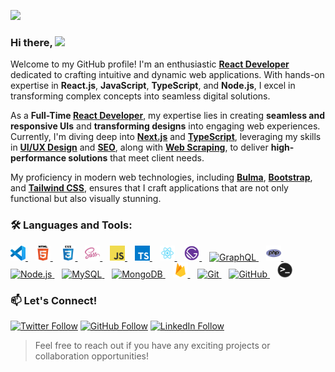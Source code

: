 
![](https://komarev.com/ghpvc/?username=pradipchaudhary&style=flat-square&color=brightgreen)

### Hi there, <img src="https://media.giphy.com/media/hvRJCLFzcasrR4ia7z/giphy.gif" width="30" />

Welcome to my GitHub profile! I'm an enthusiastic **[React Developer](https://reactjs.org/)** dedicated to crafting intuitive and dynamic web applications. With hands-on expertise in **React.js**, **JavaScript**, **TypeScript**, and **Node.js**, I excel in transforming complex concepts into seamless digital solutions.


As a **Full-Time [React Developer](https://reactjs.org/)**, my expertise lies in creating **seamless and responsive UIs** and **transforming designs** into engaging web experiences. Currently, I'm diving deep into **[Next.js](https://nextjs.org/)** and **[TypeScript](https://www.typescriptlang.org/)**, leveraging my skills in **[UI/UX Design](https://www.smashingmagazine.com/category/uiux)** and **[SEO](https://moz.com/beginners-guide-to-seo)**, along with **[Web Scraping](https://scrapy.org/)**, to deliver **high-performance solutions** that meet client needs.

My proficiency in modern web technologies, including **[Bulma](https://bulma.io/)**, **[Bootstrap](https://getbootstrap.com/)**, and **[Tailwind CSS](https://tailwindcss.com/)**, ensures that I craft applications that are not only functional but also visually stunning.


### 🛠️ Languages and Tools:

<p align="left">
  <a href="https://code.visualstudio.com/" target="_blank">
    <img alt="Visual Studio Code" width="24px" src="https://raw.githubusercontent.com/github/explore/80688e429a7d4ef2fca1e82350fe8e3517d3494d/topics/visual-studio-code/visual-studio-code.png" />
  </a>&nbsp;&nbsp;
  <a href="https://developer.mozilla.org/en-US/docs/Web/HTML" target="_blank">
    <img alt="HTML5" width="24px" src="https://raw.githubusercontent.com/github/explore/80688e429a7d4ef2fca1e82350fe8e3517d3494d/topics/html/html.png" />
  </a>&nbsp;&nbsp;
  <a href="https://developer.mozilla.org/en-US/docs/Web/CSS" target="_blank">
    <img alt="CSS3" width="24px" src="https://raw.githubusercontent.com/github/explore/80688e429a7d4ef2fca1e82350fe8e3517d3494d/topics/css/css.png" />
  </a>&nbsp;&nbsp;
  <a href="https://sass-lang.com/" target="_blank">
    <img alt="Sass" width="24px" src="https://raw.githubusercontent.com/github/explore/80688e429a7d4ef2fca1e82350fe8e3517d3494d/topics/sass/sass.png" />
  </a>&nbsp;&nbsp;
  <a href="https://developer.mozilla.org/en-US/docs/Web/JavaScript" target="_blank">
    <img alt="JavaScript" width="24px" src="https://raw.githubusercontent.com/github/explore/80688e429a7d4ef2fca1e82350fe8e3517d3494d/topics/javascript/javascript.png" />
  </a>&nbsp;&nbsp;
  <a href="https://www.typescriptlang.org/" target="_blank">
    <img alt="TypeScript" width="24px" src="https://raw.githubusercontent.com/github/explore/80688e429a7d4ef2fca1e82350fe8e3517d3494d/topics/typescript/typescript.png" />
  </a>&nbsp;&nbsp;
  <a href="https://reactjs.org/" target="_blank">
    <img alt="React" width="24px" src="https://raw.githubusercontent.com/github/explore/80688e429a7d4ef2fca1e82350fe8e3517d3494d/topics/react/react.png" />
  </a>&nbsp;&nbsp;
  <a href="https://www.gatsbyjs.com/" target="_blank">
    <img alt="Gatsby" width="24px" src="https://raw.githubusercontent.com/github/explore/e94815998e4e0713912fed477a1f346ec04c3da2/topics/gatsby/gatsby.png" />
  </a>&nbsp;&nbsp;
  <a href="https://graphql.org/" target="_blank">
    <img alt="GraphQL" width="24px" src="https://cdn.jsdelivr.net/gh/devicons/devicon/icons/graphql/graphql-plain.svg" />
  </a>&nbsp;&nbsp;
  <a href="https://www.php.net/" target="_blank">
    <img alt="PHP" width="24px" src="https://raw.githubusercontent.com/github/explore/80688e429a7d4ef2fca1e82350fe8e3517d3494d/topics/php/php.png" />
  </a>&nbsp;&nbsp;
  <a href="https://nodejs.org/" target="_blank">
    <img alt="Node.js" width="24px" src="https://cdn.jsdelivr.net/gh/devicons/devicon/icons/nodejs/nodejs-original.svg" />
  </a>&nbsp;&nbsp;
  <a href="https://www.mysql.com/" target="_blank">
    <img alt="MySQL" width="24px" src="https://cdn.jsdelivr.net/gh/devicons/devicon/icons/mysql/mysql-original.svg" />
  </a>&nbsp;&nbsp;
  <a href="https://www.mongodb.com/" target="_blank">
    <img alt="MongoDB" width="24px" src="https://cdn.jsdelivr.net/gh/devicons/devicon/icons/mongodb/mongodb-original.svg" />
  </a>&nbsp;&nbsp;
  <a href="https://firebase.google.com/" target="_blank">
    <img alt="Firebase" width="24px" src="https://raw.githubusercontent.com/github/explore/80688e429a7d4ef2fca1e82350fe8e3517d3494d/topics/firebase/firebase.png" />
  </a>&nbsp;&nbsp;
  <a href="https://git-scm.com/" target="_blank">
    <img alt="Git" width="24px" src="https://cdn.jsdelivr.net/gh/devicons/devicon/icons/git/git-original.svg" />
  </a>&nbsp;&nbsp;
  <a href="https://github.com/" target="_blank">
    <img alt="GitHub" width="24px" src="https://user-images.githubusercontent.com/3369400/139447912-e0f43f33-6d9f-45f8-be46-2df5bbc91289.png" />
  </a>&nbsp;&nbsp;
  <a href="https://www.gnu.org/software/bash/" target="_blank">
    <img alt="Terminal" width="24px" src="https://raw.githubusercontent.com/github/explore/80688e429a7d4ef2fca1e82350fe8e3517d3494d/topics/terminal/terminal.png" />
  </a>
</p>




### 📫 Let's Connect!

[![Twitter Follow](https://img.shields.io/twitter/follow/pradipchaudhary?label=%40pradipchaudhary&style=social&logo=twitter&color=1DA1F2)](https://twitter.com/pradipchaudhary)
[![GitHub Follow](https://img.shields.io/github/followers/pradipchaudhary?style=social&logo=github&color=181717)](https://github.com/pradipchaudhary)
[![LinkedIn Follow](https://img.shields.io/badge/-LinkedIn-blue?style=social&logo=linkedin&color=0077B5)](https://linkedin.com/in/pradipchaudhary)



>Feel free to reach out if you have any exciting projects or collaboration opportunities!
